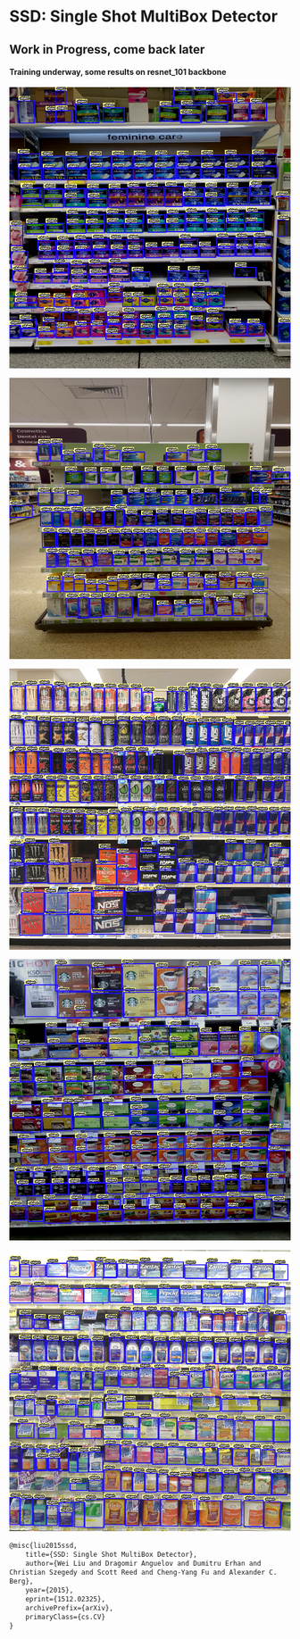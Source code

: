 # SSD: Single Shot MultiBox Detector
 
 ## Work in Progress, come back later
 
 #### Training underway, some results on resnet_101 backbone
 
 ![](assets/results/17.png)
 
  ![](assets/results/20.png)
 
 ![](assets/results/19.png)
 
 ![](assets/results/3.png)
 
 ![](assets/results/8.png)
 

```
@misc{liu2015ssd,
    title={SSD: Single Shot MultiBox Detector},
    author={Wei Liu and Dragomir Anguelov and Dumitru Erhan and Christian Szegedy and Scott Reed and Cheng-Yang Fu and Alexander C. Berg},
    year={2015},
    eprint={1512.02325},
    archivePrefix={arXiv},
    primaryClass={cs.CV}
}
```
